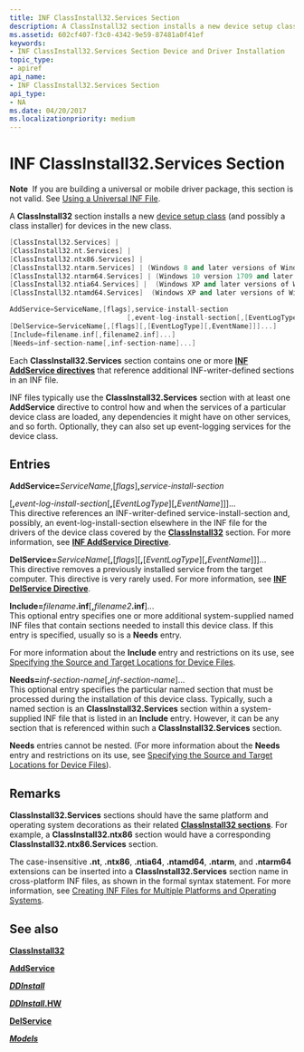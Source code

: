 ```yaml
---
title: INF ClassInstall32.Services Section
description: A ClassInstall32 section installs a new device setup class (and possibly a class installer) for devices in the new class.
ms.assetid: 602cf407-f3c0-4342-9e59-87481a0f41ef
keywords:
- INF ClassInstall32.Services Section Device and Driver Installation
topic_type:
- apiref
api_name:
- INF ClassInstall32.Services Section
api_type:
- NA
ms.date: 04/20/2017
ms.localizationpriority: medium
---
```


# INF ClassInstall32.Services Section


**Note**  If you are building a universal or mobile driver package, this section is not valid. See [Using a Universal INF File](using-a-universal-inf-file.md).

 

A **ClassInstall32** section installs a new [device setup class](device-setup-classes.md) (and possibly a class installer) for devices in the new class.

```cpp
[ClassInstall32.Services] | 
[ClassInstall32.nt.Services] | 
[ClassInstall32.ntx86.Services] | 
[ClassInstall32.ntarm.Services] | (Windows 8 and later versions of Windows)
[ClassInstall32.ntarm64.Services] | (Windows 10 version 1709 and later versions of Windows)
[ClassInstall32.ntia64.Services] |  (Windows XP and later versions of Windows)
[ClassInstall32.ntamd64.Services]  (Windows XP and later versions of Windows)

AddService=ServiceName,[flags],service-install-section
                             [,event-log-install-section[,[EventLogType][,EventName]]]...
[DelService=ServiceName[,[flags][,[EventLogType][,EventName]]]...]
[Include=filename.inf[,filename2.inf]...]
[Needs=inf-section-name[,inf-section-name]...]
```

Each **ClassInstall32.Services** section contains one or more [**INF AddService directives**](inf-addservice-directive.md) that reference additional INF-writer-defined sections in an INF file.

INF files typically use the **ClassInstall32.Services** section with at least one **AddService** directive to control how and when the services of a particular device class are loaded, any dependencies it might have on other services, and so forth. Optionally, they can also set up event-logging services for the device class.

## Entries


<a href="" id="addservice-servicename--flags--service-install-section"></a>**AddService=**<em>ServiceName</em>,\[*flags*\]**,**<em>service-install-section</em>  

<a href="" id="----------------------------------------event-log-install-section---eventlogtype---eventname------"></a>                                      \[**,**<em>event-log-install-section</em>\[**,**\[*EventLogType*\]\[**,**<em>EventName</em>\]\]\]...  
This directive references an INF-writer-defined service-install-section and, possibly, an event-log-install-section elsewhere in the INF file for the drivers of the device class covered by the [**ClassInstall32**](inf-classinstall32-section.md) section. For more information, see [**INF AddService Directive**](inf-addservice-directive.md).

<a href="" id="delservice-servicename---flags----eventlogtype---eventname------"></a>**DelService=**<em>ServiceName</em>\[**,**\[*flags*\]\[**,**\[*EventLogType*\]\[**,**<em>EventName</em>\]\]\]...  
This directive removes a previously installed service from the target computer. This directive is very rarely used. For more information, see [**INF DelService Directive**](inf-delservice-directive.md).

<a href="" id="include-filename-inf--filename2-inf----"></a>**Include=**<em>filename</em>**.inf**\[**,**<em>filename2</em>**.inf**\]...  
This optional entry specifies one or more additional system-supplied named INF files that contain sections needed to install this device class. If this entry is specified, usually so is a **Needs** entry.

For more information about the **Include** entry and restrictions on its use, see [Specifying the Source and Target Locations for Device Files](specifying-the-source-and-target-locations-for-device-files.md).

<a href="" id="needs-inf-section-name--inf-section-name----"></a>**Needs=**<em>inf-section-name</em>\[**,**<em>inf-section-name</em>\]...  
This optional entry specifies the particular named section that must be processed during the installation of this device class. Typically, such a named section is an **ClassInstall32.Services** section within a system-supplied INF file that is listed in an **Include** entry. However, it can be any section that is referenced within such a **ClassInstall32.Services** section.

**Needs** entries cannot be nested. (For more information about the **Needs** entry and restrictions on its use, see [Specifying the Source and Target Locations for Device Files](specifying-the-source-and-target-locations-for-device-files.md)).

Remarks
-------

**ClassInstall32.Services** sections should have the same platform and operating system decorations as their related [**ClassInstall32 sections**](inf-classinstall32-section.md). For example, a **ClassInstall32.ntx86** section would have a corresponding **ClassInstall32.ntx86.Services** section.

The case-insensitive **.nt**, **.ntx86**, **.ntia64**, **.ntamd64**, **.ntarm**, and **.ntarm64** extensions can be inserted into a **ClassInstall32.Services** section name in cross-platform INF files, as shown in the formal syntax statement. For more information, see [Creating INF Files for Multiple Platforms and Operating Systems](creating-inf-files-for-multiple-platforms-and-operating-systems.md).

## See also


[**ClassInstall32**](inf-classinstall32-section.md)

[**AddService**](inf-addservice-directive.md)

[***DDInstall***](inf-ddinstall-section.md)

[***DDInstall*.HW**](inf-ddinstall-hw-section.md)

[**DelService**](inf-delservice-directive.md)

[***Models***](inf-models-section.md)

 

 






